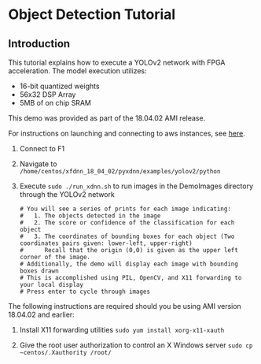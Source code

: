 # Object Detection Tutorial

## Introduction
This tutorial explains how to execute a YOLOv2 network with FPGA acceleration.
The model execution utilizes:
* 16-bit quantized weights
* 56x32 DSP Array
* 5MB of on chip SRAM

This demo was provided as part of the 18.04.02 AMI release.

For instructions on launching and connecting to aws instances, see [here][].

1. Connect to F1  

2. Navigate to `/home/centos/xfdnn_18_04_02/pyxdnn/examples/yolov2/python`

3. Execute `sudo ./run_xdnn.sh` to run images in the DemoImages directory through the YOLOv2 network

	```
    # You will see a series of prints for each image indicating:
    #   1. The objects detected in the image
    #   2. The score or confidence of the classification for each object
    #   3. The coordinates of bounding boxes for each object (Two coordinates pairs given: lower-left, upper-right)
    #      Recall that the origin (0,0) is given as the upper left corner of the image.
    # Additionally, the demo will display each image with bounding boxes drawn
    # This is accomplished using PIL, OpenCV, and X11 forwarding to your local display
    # Press enter to cycle through images
    ```

The following instructions are required should you be using AMI version 18.04.02 and earlier:

1. Install X11 forwarding utilities `sudo yum install xorg-x11-xauth`  

2. Give the root user authorization to control an X Windows server `sudo cp ~centos/.Xauthority /root/`

[COCO]: http://cocodataset.org/#home
[here]: launching_instance.md
